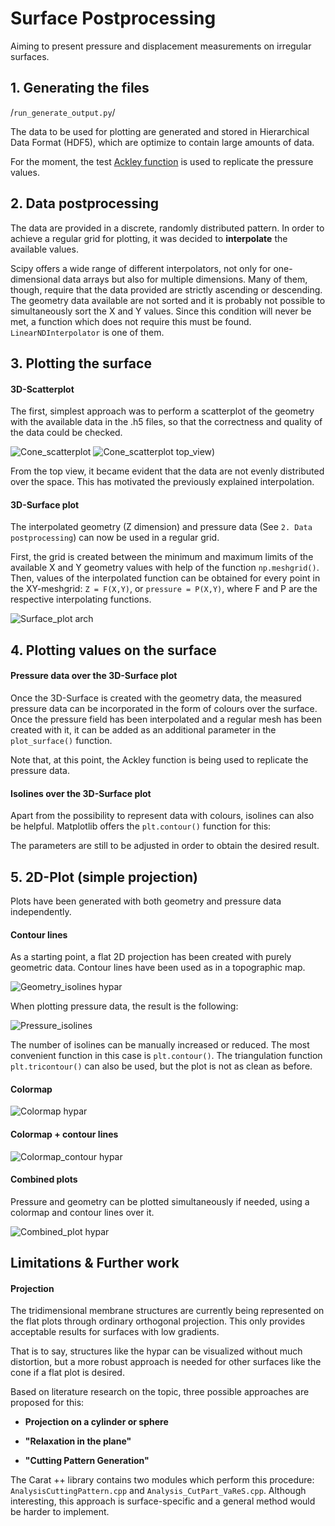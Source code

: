 # Surface Postprocessing
Aiming to present pressure and displacement measurements on irregular surfaces.

## 1. Generating the files
/`run_generate_output.py`/

The data to be used for plotting are generated and stored in Hierarchical Data Format (HDF5), which are optimize to contain large amounts of data.

For the moment, the test [Ackley function](https://en.wikipedia.org/wiki/Test_functions_for_optimization) is used to replicate the pressure values.

## 2. Data postprocessing
The data are provided in a discrete, randomly distributed pattern. In order to achieve a regular grid for plotting, it was decided to **interpolate** the available values.

Scipy offers a wide range of different interpolators, not only for one-dimensional data arrays but also for multiple dimensions. Many of them, though, require that the data provided are strictly ascending or descending. The geometry data available are not sorted and it is probably not possible to simultaneously sort the X and Y values. Since this condition will never be met, a function which does not require this must be found. `LinearNDInterpolator` is one of them.

## 3. Plotting the surface
#### 3D-Scatterplot
The first, simplest approach was to perform a scatterplot of the geometry with the available data in the .h5 files, so that the correctness and quality of the data could be checked.

![Cone_scatterplot](Plots/07-07/Scatterplot_cone.png)
![Cone_scatterplot top_view)](Plots/07-07/Scatterplot_cone2.png)

From the top view, it became evident that the data are not evenly distributed over the space. This has motivated the previously explained interpolation.

#### 3D-Surface plot
The interpolated geometry (Z dimension) and pressure data (See `2. Data postprocessing`) can now be used in a regular grid. 

First, the grid is created between the minimum and maximum limits of the available X and Y geometry values with help of the function `np.meshgrid()`. Then, values of the interpolated function can be obtained for every point in the XY-meshgrid: `Z = F(X,Y)`, or `pressure = P(X,Y)`, where F and P are the respective interpolating functions.

![Surface_plot arch](Plots/07-07/Figure_1(arch).png)


## 4. Plotting values on the surface
#### Pressure data over the 3D-Surface plot
Once the 3D-Surface is created with the geometry data, the measured pressure data can be incorporated in the form of colours over the surface. Once the pressure field has been interpolated and a regular mesh has been created with it, it can be added as an additional parameter in the `plot_surface()` function.


Note that, at this point, the Ackley function is being used to replicate the pressure data.

#### Isolines over the 3D-Surface plot
Apart from the possibility to represent data with colours, isolines can also be helpful. Matplotlib offers the `plt.contour()` function for this:

The parameters are still to be adjusted in order to obtain the desired result.


## 5. 2D-Plot (simple projection)
Plots have been generated with both geometry and pressure data independently.

#### Contour lines
As a starting point, a flat 2D projection has been created with purely geometric data. Contour lines have been used as in a topographic map.

![Geometry_isolines hypar](Plots/13-07/Figure_4.png)

When plotting pressure data, the result is the following:

![Pressure_isolines](Plots/13-07/Figure_7.png)

The number of isolines can be manually increased or reduced. The most convenient function in this case is `plt.contour()`. The triangulation function `plt.tricontour()` can also be used, but the plot is not as clean as before.

#### Colormap

![Colormap hypar](Plots/13-07/Figure_8.png)

#### Colormap + contour lines

![Colormap_contour hypar](Plots/13-07/Figure_9.png)

#### Combined plots
Pressure and geometry can be plotted simultaneously if needed, using a colormap and contour lines over it.

![Combined_plot hypar](Plots/13-07/Figure_10.png)


## Limitations & Further work

#### Projection

The tridimensional membrane structures are currently being represented on the flat plots through ordinary orthogonal projection. This only provides acceptable results for surfaces with low gradients. 

That is to say, structures like the hypar can be visualized without much distortion, but a more robust approach is needed for other surfaces like the cone if a flat plot is desired.

Based on literature research on the topic, three possible approaches are proposed for this:

- **Projection on a cylinder or sphere**

- **"Relaxation in the plane"**

- **"Cutting Pattern Generation"**

The Carat ++ library contains two modules which perform this procedure: `AnalysisCuttingPattern.cpp` and `Analysis_CutPart_VaReS.cpp`.
Although interesting, this approach is surface-specific and a general method would be harder to implement.

